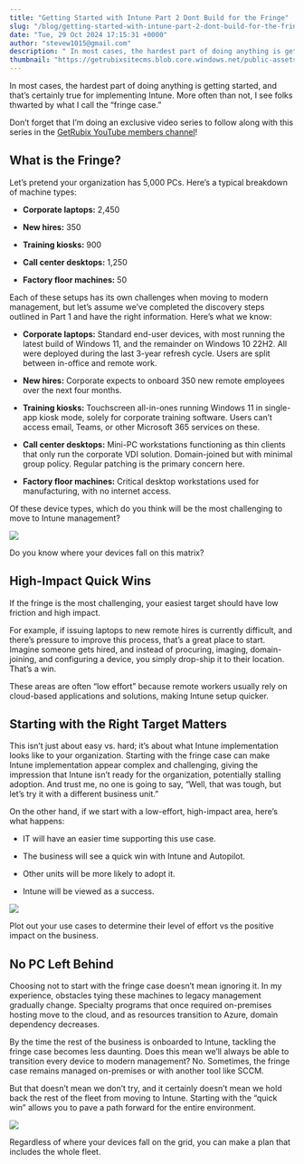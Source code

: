 ```yaml
---
title: "Getting Started with Intune Part 2 Dont Build for the Fringe"
slug: "/blog/getting-started-with-intune-part-2-dont-build-for-the-fringe"
date: "Tue, 29 Oct 2024 17:15:31 +0000"
author: "stevew1015@gmail.com"
description: " In most cases, the hardest part of doing anything is getting started, and that’s certainly true for implementing Intune. More often than not, I see folks thwarted by what I call the “fringe case.”Don’t forget that I’m doing an exclusive video series to follow along with this series"
thumbnail: "https://getrubixsitecms.blob.core.windows.net/public-assets/content/v1/logo512.png"
---
```


In most cases, the hardest part of doing anything is getting started, and that’s certainly true for implementing Intune. More often than not, I see folks thwarted by what I call the “fringe case.”

Don’t forget that I’m doing an exclusive video series to follow along with this series in the [GetRubix YouTube members channel](https://www.youtube.com/playlist?list=UUMOF6q8UjlE5AFO52ht-G_L6A)!

**What is the Fringe?**
-----------------------

Let’s pretend your organization has 5,000 PCs. Here’s a typical breakdown of machine types:

-   **Corporate laptops:** 2,450
    
-   **New hires:** 350
    
-   **Training kiosks:** 900
    
-   **Call center desktops:** 1,250
    
-   **Factory floor machines:** 50
    

Each of these setups has its own challenges when moving to modern management, but let’s assume we’ve completed the discovery steps outlined in Part 1 and have the right information. Here’s what we know:

-   **Corporate laptops:** Standard end-user devices, with most running the latest build of Windows 11, and the remainder on Windows 10 22H2. All were deployed during the last 3-year refresh cycle. Users are split between in-office and remote work.
    
-   **New hires:** Corporate expects to onboard 350 new remote employees over the next four months.
    
-   **Training kiosks:** Touchscreen all-in-ones running Windows 11 in single-app kiosk mode, solely for corporate training software. Users can’t access email, Teams, or other Microsoft 365 services on these.
    
-   **Call center desktops:** Mini-PC workstations functioning as thin clients that only run the corporate VDI solution. Domain-joined but with minimal group policy. Regular patching is the primary concern here.
    
-   **Factory floor machines:** Critical desktop workstations used for manufacturing, with no internet access.
    

Of these device types, which do you think will be the most challenging to move to Intune management?

![](https://getrubixsitecms.blob.core.windows.net/public-assets/content/v1/5dd365a31aa1fd743bc30b8e/b53c4c96-6396-4f34-86d8-e9467b9628c8/SCR-20241029-ltco.png)

Do you know where your devices fall on this matrix?

**High-Impact Quick Wins**
--------------------------

If the fringe is the most challenging, your easiest target should have low friction and high impact.

For example, if issuing laptops to new remote hires is currently difficult, and there’s pressure to improve this process, that’s a great place to start. Imagine someone gets hired, and instead of procuring, imaging, domain-joining, and configuring a device, you simply drop-ship it to their location. That’s a win.

These areas are often “low effort” because remote workers usually rely on cloud-based applications and solutions, making Intune setup quicker.

**Starting with the Right Target Matters**
------------------------------------------

This isn’t just about easy vs. hard; it’s about what Intune implementation looks like to your organization. Starting with the fringe case can make Intune implementation appear complex and challenging, giving the impression that Intune isn’t ready for the organization, potentially stalling adoption. And trust me, no one is going to say, “Well, that was tough, but let’s try it with a different business unit.”

On the other hand, if we start with a low-effort, high-impact area, here’s what happens:

-   IT will have an easier time supporting this use case.
    
-   The business will see a quick win with Intune and Autopilot.
    
-   Other units will be more likely to adopt it.
    
-   Intune will be viewed as a success.
    

![](https://getrubixsitecms.blob.core.windows.net/public-assets/content/v1/5dd365a31aa1fd743bc30b8e/feeb332e-6d19-44bd-a4d2-db8d78583c90/SCR-20241029-ltes.png)

Plot out your use cases to determine their level of effort vs the positive impact on the business.

**No PC Left Behind**
---------------------

Choosing not to start with the fringe case doesn’t mean ignoring it. In my experience, obstacles tying these machines to legacy management gradually change. Specialty programs that once required on-premises hosting move to the cloud, and as resources transition to Azure, domain dependency decreases.

By the time the rest of the business is onboarded to Intune, tackling the fringe case becomes less daunting. Does this mean we’ll always be able to transition every device to modern management? No. Sometimes, the fringe case remains managed on-premises or with another tool like SCCM.

But that doesn’t mean we don’t try, and it certainly doesn’t mean we hold back the rest of the fleet from moving to Intune. Starting with the “quick win” allows you to pave a path forward for the entire environment.

![](https://getrubixsitecms.blob.core.windows.net/public-assets/content/v1/5dd365a31aa1fd743bc30b8e/59770f6c-7fc0-4232-8371-7e9b6b2aa014/SCR-20241029-ltfz.png)

Regardless of where your devices fall on the grid, you can make a plan that includes the whole fleet.
